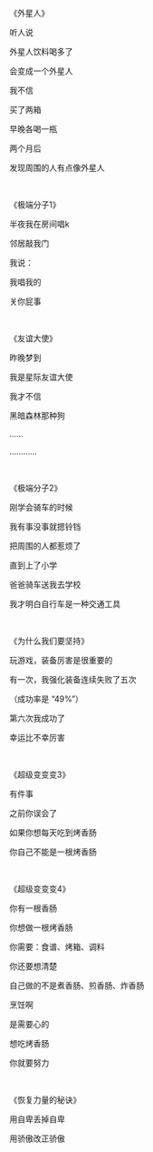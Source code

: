 <br>

《外星人》

听人说

外星人饮料喝多了

会变成一个外星人

我不信

买了两箱

早晚各喝一瓶

两个月后

发现周围的人有点像外星人

<br>

《极端分子1》

半夜我在房间唱k

邻居敲我门

我说：

我唱我的

关你屁事

<br>

《友谊大使》

昨晚梦到

我是星际友谊大使

我才不信

黑暗森林那种狗

……

…………

<br>

《极端分子2》

刚学会骑车的时候

我有事没事就摁铃铛

把周围的人都惹烦了

直到上了小学

爸爸骑车送我去学校

我才明白自行车是一种交通工具

<br>

《为什么我们要坚持》

玩游戏，装备厉害是很重要的

有一次，我强化装备连续失败了五次

（成功率是 “49%”）

第六次我成功了

幸运比不幸厉害

<br>

《超级变变变3》

有件事

之前你误会了

如果你想每天吃到烤香肠

你自己不能是一根烤香肠

<br>

《超级变变变4》

你有一根香肠

你想做一根烤香肠

你需要：食谱、烤箱、调料

你还要想清楚

自己做的不是煮香肠、煎香肠、炸香肠

烹饪啊

是需要心的

想吃烤香肠

你就要努力

<br>

《恢复力量的秘诀》

用自卑丢掉自卑

用骄傲改正骄傲